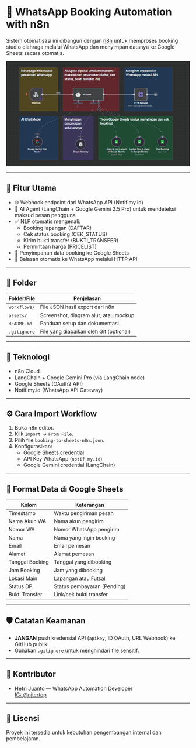 # 🤖 WhatsApp Booking Automation with n8n

Sistem otomatisasi ini dibangun dengan [n8n](https://n8n.io) untuk memproses booking studio olahraga melalui WhatsApp dan menyimpan datanya ke Google Sheets secara otomatis.

![image alt](https://github.com/hefri11/n8n-wa-booking-automation/blob/main/assets/screenshot-ui.png?raw=true)

---

## 🚀 Fitur Utama

- 🌐 Webhook endpoint dari WhatsApp API (Notif.my.id)
- 🧠 AI Agent (LangChain + Google Gemini 2.5 Pro) untuk mendeteksi maksud pesan pengguna
- ✅ NLP otomatis mengenali:
  - Booking lapangan (DAFTAR)
  - Cek status booking (CEK_STATUS)
  - Kirim bukti transfer (BUKTI_TRANSFER)
  - Permintaan harga (PRICELIST)
- 📄 Penyimpanan data booking ke Google Sheets
- 📡 Balasan otomatis ke WhatsApp melalui HTTP API

---

## 📁 Folder

| Folder/File         | Penjelasan                                  |
|---------------------|---------------------------------------------|
| `workflows/`        | File JSON hasil export dari n8n              |
| `assets/`           | Screenshot, diagram alur, atau mockup        |
| `README.md`         | Panduan setup dan dokumentasi                |
| `.gitignore`        | File yang diabaikan oleh Git (optional)     |

---

## 🧩 Teknologi

- n8n Cloud
- LangChain + Google Gemini Pro (via LangChain node)
- Google Sheets (OAuth2 API)
- Notif.my.id (WhatsApp API Gateway)

---

## ⚙️ Cara Import Workflow

1. Buka n8n editor.
2. Klik `Import` → `From File`.
3. Pilih file `booking-to-sheets-n8n.json`.
4. Konfigurasikan:
   - Google Sheets credential
   - API Key WhatsApp (`notif.my.id`)
   - Google Gemini credential (LangChain)

---

## 📝 Format Data di Google Sheets

| Kolom              | Keterangan                  |
|--------------------|-----------------------------|
| Timestamp          | Waktu pengiriman pesan      |
| Nama Akun WA       | Nama akun pengirim          |
| Nomor WA           | Nomor WhatsApp pengirim     |
| Nama               | Nama yang ingin booking     |
| Email              | Email pemesan               |
| Alamat             | Alamat pemesan              |
| Tanggal Booking    | Tanggal yang dibooking      |
| Jam Booking        | Jam yang dibooking          |
| Lokasi Main        | Lapangan atau Futsal        |
| Status DP          | Status pembayaran (Pending) |
| Bukti Transfer     | Link/cek bukti transfer     |

---

## 🛡️ Catatan Keamanan

- **JANGAN** push kredensial API (`apikey`, ID OAuth, URL Webhook) ke GitHub publik.
- Gunakan `.gitignore` untuk menghindari file sensitif.

---

## 👤 Kontributor

- Hefri Juanto — WhatsApp Automation Developer  
  [IG: @njtertop](https://instagram.com/hefrijunt)

---

## 📝 Lisensi

Proyek ini tersedia untuk kebutuhan pengembangan internal dan pembelajaran.

